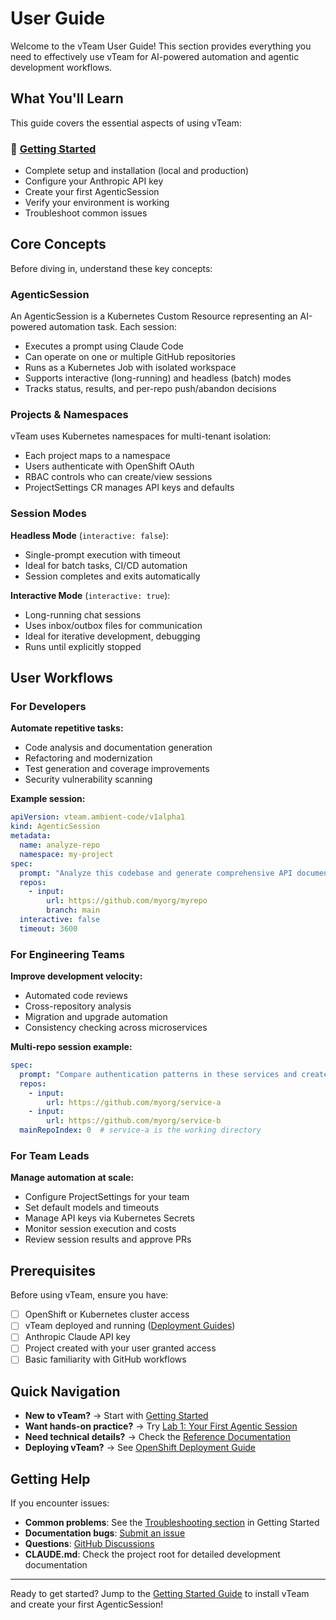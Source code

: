 # User Guide

Welcome to the vTeam User Guide! This section provides everything you need to effectively use vTeam for AI-powered automation and agentic development workflows.

## What You'll Learn

This guide covers the essential aspects of using vTeam:

### 🚀 [Getting Started](getting-started.md)
- Complete setup and installation (local and production)
- Configure your Anthropic API key
- Create your first AgenticSession
- Verify your environment is working
- Troubleshoot common issues

## Core Concepts

Before diving in, understand these key concepts:

### **AgenticSession**
An AgenticSession is a Kubernetes Custom Resource representing an AI-powered automation task. Each session:
- Executes a prompt using Claude Code
- Can operate on one or multiple GitHub repositories
- Runs as a Kubernetes Job with isolated workspace
- Supports interactive (long-running) and headless (batch) modes
- Tracks status, results, and per-repo push/abandon decisions

### **Projects & Namespaces**
vTeam uses Kubernetes namespaces for multi-tenant isolation:
- Each project maps to a namespace
- Users authenticate with OpenShift OAuth
- RBAC controls who can create/view sessions
- ProjectSettings CR manages API keys and defaults

### **Session Modes**

**Headless Mode** (`interactive: false`):
- Single-prompt execution with timeout
- Ideal for batch tasks, CI/CD automation
- Session completes and exits automatically

**Interactive Mode** (`interactive: true`):
- Long-running chat sessions
- Uses inbox/outbox files for communication
- Ideal for iterative development, debugging
- Runs until explicitly stopped

## User Workflows

### For Developers

**Automate repetitive tasks:**
- Code analysis and documentation generation
- Refactoring and modernization
- Test generation and coverage improvements
- Security vulnerability scanning

**Example session:**
```yaml
apiVersion: vteam.ambient-code/v1alpha1
kind: AgenticSession
metadata:
  name: analyze-repo
  namespace: my-project
spec:
  prompt: "Analyze this codebase and generate comprehensive API documentation"
  repos:
    - input:
        url: https://github.com/myorg/myrepo
        branch: main
  interactive: false
  timeout: 3600
```

### For Engineering Teams

**Improve development velocity:**
- Automated code reviews
- Cross-repository analysis
- Migration and upgrade automation
- Consistency checking across microservices

**Multi-repo session example:**
```yaml
spec:
  prompt: "Compare authentication patterns in these services and create a unified approach"
  repos:
    - input:
        url: https://github.com/myorg/service-a
    - input:
        url: https://github.com/myorg/service-b
  mainRepoIndex: 0  # service-a is the working directory
```

### For Team Leads

**Manage automation at scale:**
- Configure ProjectSettings for your team
- Set default models and timeouts
- Manage API keys via Kubernetes Secrets
- Monitor session execution and costs
- Review session results and approve PRs

## Prerequisites

Before using vTeam, ensure you have:

- [ ] OpenShift or Kubernetes cluster access
- [ ] vTeam deployed and running ([Deployment Guides](../OPENSHIFT_DEPLOY.md))
- [ ] Anthropic Claude API key
- [ ] Project created with your user granted access
- [ ] Basic familiarity with GitHub workflows

## Quick Navigation

- **New to vTeam?** → Start with [Getting Started](getting-started.md)
- **Want hands-on practice?** → Try [Lab 1: Your First Agentic Session](../labs/basic/lab-1-first-rfe.md)
- **Need technical details?** → Check the [Reference Documentation](../reference/index.md)
- **Deploying vTeam?** → See [OpenShift Deployment Guide](../OPENSHIFT_DEPLOY.md)

## Getting Help

If you encounter issues:

- **Common problems**: See the [Troubleshooting section](getting-started.md#common-issues) in Getting Started
- **Documentation bugs**: [Submit an issue](https://github.com/ambient-code/vTeam/issues)
- **Questions**: [GitHub Discussions](https://github.com/ambient-code/vTeam/discussions)
- **CLAUDE.md**: Check the project root for detailed development documentation

---

Ready to get started? Jump to the [Getting Started Guide](getting-started.md) to install vTeam and create your first AgenticSession!
